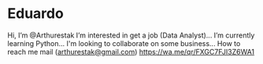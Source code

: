 # Eduardo
Hi, I’m @Arthurestak I’m interested in get a job (Data Analyst)... I’m currently learning Python... I'm looking to collaborate on some business... How to reach me mail (arthurestak@gmail.com) https://wa.me/qr/FXGC7FJI3Z6WA1 
